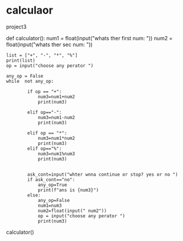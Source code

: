 # calculaor
project3



def calculator():
    num1 = float(input("whats ther first num: "))
    num2 = float(input("whats ther sec num: "))

    list = ["+", "-", "*", "%"]
    print(list)
    op = input("choose any perator ")

    any_op = False
    while  not any_op:

            if op == "+":
                num3=num1+num2
                print(num3)

            elif op=="-":
                num3=num1-num2
                print(num3)

            elif op == "*":
                num3=num1*num2
                print(num3)
            elif op=="%":
                num3=num1%num3
                print(num3)


            ask_cont=input("whter wnna continue or stop? yes or no ")
            if ask_cont=="no":
                any_op=True
                print(f"ans is {num3}")
            else:
                any_op=False
                num1=num3
                num2=float(input(" num2"))
                op = input("choose any perator ")
                print(num3)




calculator()
